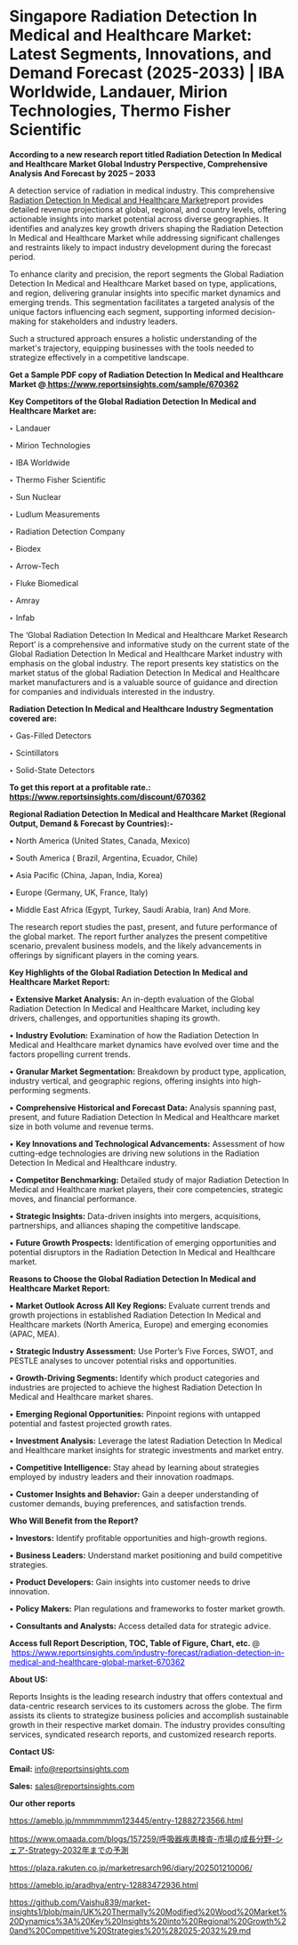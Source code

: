 # Singapore Radiation Detection In Medical and Healthcare Market: Latest Segments, Innovations, and Demand Forecast (2025-2033) | IBA Worldwide, Landauer, Mirion Technologies, Thermo Fisher Scientific

<strong>According to a new research report titled Radiation Detection In Medical and Healthcare Market Global Industry Perspective, Comprehensive Analysis And Forecast by 2025 – 2033</strong>

A detection service of radiation in medical industry. This comprehensive <a href=https://www.reportsinsights.com/sample/670362>Radiation Detection In Medical and Healthcare Market</a>report provides detailed revenue projections at global, regional, and country levels, offering actionable insights into market potential across diverse geographies. It identifies and analyzes key growth drivers shaping the Radiation Detection In Medical and Healthcare Market while addressing significant challenges and restraints likely to impact industry development during the forecast period.

To enhance clarity and precision, the report segments the Global Radiation Detection In Medical and Healthcare Market based on type, applications, and region, delivering granular insights into specific market dynamics and emerging trends. This segmentation facilitates a targeted analysis of the unique factors influencing each segment, supporting informed decision-making for stakeholders and industry leaders.

Such a structured approach ensures a holistic understanding of the market's trajectory, equipping businesses with the tools needed to strategize effectively in a competitive landscape.

<strong>Get a Sample PDF copy of Radiation Detection In Medical and Healthcare Market </strong><strong>@<a href=https://www.reportsinsights.com/sample/670362 style=color:#0000ff;> https://www.reportsinsights.com/sample/670362</a></strong></font>

<strong>Key Competitors of the Global Radiation Detection In Medical and Healthcare Market are:</strong>

‣ Landauer

‣ Mirion Technologies

‣ IBA Worldwide

‣ Thermo Fisher Scientific

‣ Sun Nuclear

‣ Ludlum Measurements

‣ Radiation Detection Company

‣ Biodex

‣ Arrow-Tech

‣ Fluke Biomedical

‣ Amray

‣ Infab

The ‘Global Radiation Detection In Medical and Healthcare Market Research Report’ is a comprehensive and informative study on the current state of the Global Radiation Detection In Medical and Healthcare Market industry with emphasis on the global industry. The report presents key statistics on the market status of the global Radiation Detection In Medical and Healthcare market manufacturers and is a valuable source of guidance and direction for companies and individuals interested in the industry.

<strong>Radiation Detection In Medical and Healthcare Industry Segmentation covered are:</strong>

‣ Gas-Filled Detectors

‣ Scintillators

‣ Solid-State Detectors

<strong>To get this report at a profitable rate.: <a href=https://www.reportsinsights.com/discount/670362 style=color:#0000ff;>https://www.reportsinsights.com/discount/670362</a></strong></font>

<strong>Regional Radiation Detection In Medical and Healthcare Market (Regional Output, Demand &amp; Forecast by Countries):-</strong>

• North America (United States, Canada, Mexico)

• South America ( Brazil, Argentina, Ecuador, Chile)

• Asia Pacific (China, Japan, India, Korea)

• Europe (Germany, UK, France, Italy)

• Middle East Africa (Egypt, Turkey, Saudi Arabia, Iran) And More.

The research report studies the past, present, and future performance of the global market. The report further analyzes the present competitive scenario, prevalent business models, and the likely advancements in offerings by significant players in the coming years.

<strong>Key Highlights of the Global Radiation Detection In Medical and Healthcare Market Report:</strong>

• <strong>Extensive Market Analysis:</strong> An in-depth evaluation of the Global Radiation Detection In Medical and Healthcare Market, including key drivers, challenges, and opportunities shaping its growth.

• <strong>Industry Evolution:</strong> Examination of how the Radiation Detection In Medical and Healthcare market dynamics have evolved over time and the factors propelling current trends.

• <strong>Granular Market Segmentation:</strong> Breakdown by product type, application, industry vertical, and geographic regions, offering insights into high-performing segments.

• <strong>Comprehensive Historical and Forecast Data:</strong> Analysis spanning past, present, and future Radiation Detection In Medical and Healthcare market size in both volume and revenue terms.

• <strong>Key Innovations and Technological Advancements:</strong> Assessment of how cutting-edge technologies are driving new solutions in the Radiation Detection In Medical and Healthcare industry.

• <strong>Competitor Benchmarking:</strong> Detailed study of major Radiation Detection In Medical and Healthcare market players, their core competencies, strategic moves, and financial performance.

• <strong>Strategic Insights:</strong> Data-driven insights into mergers, acquisitions, partnerships, and alliances shaping the competitive landscape.

• <strong>Future Growth Prospects:</strong> Identification of emerging opportunities and potential disruptors in the Radiation Detection In Medical and Healthcare market.

<strong>Reasons to Choose the Global Radiation Detection In Medical and Healthcare Market Report:</strong>

• <strong>Market Outlook Across All Key Regions:</strong> Evaluate current trends and growth projections in established Radiation Detection In Medical and Healthcare markets (North America, Europe) and emerging economies (APAC, MEA).

• <strong>Strategic Industry Assessment:</strong> Use Porter’s Five Forces, SWOT, and PESTLE analyses to uncover potential risks and opportunities.

• <strong>Growth-Driving Segments:</strong> Identify which product categories and industries are projected to achieve the highest Radiation Detection In Medical and Healthcare market shares.

• <strong>Emerging Regional Opportunities:</strong> Pinpoint regions with untapped potential and fastest projected growth rates.

• <strong>Investment Analysis:</strong> Leverage the latest Radiation Detection In Medical and Healthcare market insights for strategic investments and market entry.

• <strong>Competitive Intelligence:</strong> Stay ahead by learning about strategies employed by industry leaders and their innovation roadmaps.

• <strong>Customer Insights and Behavior:</strong> Gain a deeper understanding of customer demands, buying preferences, and satisfaction trends.

<strong>Who Will Benefit from the Report?</strong>

• <strong>Investors:</strong> Identify profitable opportunities and high-growth regions.

• <strong>Business Leaders:</strong> Understand market positioning and build competitive strategies.

• <strong>Product Developers:</strong> Gain insights into customer needs to drive innovation.

• <strong>Policy Makers:</strong> Plan regulations and frameworks to foster market growth.

• <strong>Consultants and Analysts:</strong> Access detailed data for strategic advice.
</ul>
<strong>Access full Report Description, TOC, Table of Figure, Chart, etc. </strong>@  <a href=https://www.reportsinsights.com/industry-forecast/radiation-detection-in-medical-and-healthcare-global-market-670362 style=color:#0000ff;>https://www.reportsinsights.com/industry-forecast/radiation-detection-in-medical-and-healthcare-global-market-670362</a></font>

<strong><strong>About US</strong>:</strong>

Reports Insights is the leading research industry that offers contextual and data-centric research services to its customers across the globe. The firm assists its clients to strategize business policies and accomplish sustainable growth in their respective market domain. The industry provides consulting services, syndicated research reports, and customized research reports.

<strong>Contact US:</strong>

<p class=""""><b>Email:</b> <a href=mailto:info@reportsinsights.com>info@reportsinsights.com</a></p>
<p class=""""><b>Sales:</b> <a href=mailto:sales@reportsinsights.com>sales@reportsinsights.com</a></p>

<strong>Our other reports</strong>

<a href=https://ameblo.jp/mmmmmmm123445/entry-12882723566.html>https://ameblo.jp/mmmmmmm123445/entry-12882723566.html</a>

<a href=https://www.omaada.com/blogs/157259/呼吸器疾患検査-市場の成長分野-シェア-Strategy-2032年までの予測>https://www.omaada.com/blogs/157259/呼吸器疾患検査-市場の成長分野-シェア-Strategy-2032年までの予測</a>

<a href=https://plaza.rakuten.co.jp/marketresarch96/diary/202501210006/>https://plaza.rakuten.co.jp/marketresarch96/diary/202501210006/</a>

<a href=https://ameblo.jp/aradhya/entry-12883472936.html>https://ameblo.jp/aradhya/entry-12883472936.html</a>

<a href=https://github.com/Vaishu839/market-insights1/blob/main/UK%20Thermally%20Modified%20Wood%20Market%20Dynamics%3A%20Key%20Insights%20into%20Regional%20Growth%20and%20Competitive%20Strategies%20%282025-2032%29.md>https://github.com/Vaishu839/market-insights1/blob/main/UK%20Thermally%20Modified%20Wood%20Market%20Dynamics%3A%20Key%20Insights%20into%20Regional%20Growth%20and%20Competitive%20Strategies%20%282025-2032%29.md</a>
